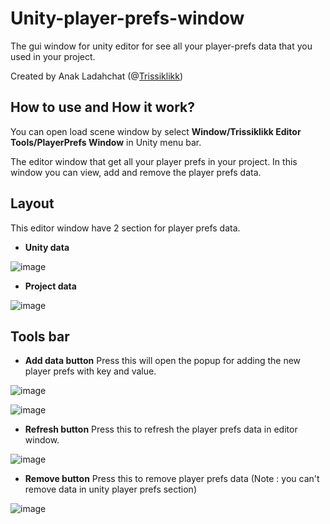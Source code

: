 # Unity-player-prefs-window
The gui window for unity editor for see all your player-prefs data that you used in your project.

Created by Anak Ladahchat (@[Trissiklikk](https://github.com/Trissiklikk))

## How to use and How it work?
You can open load scene window by select **Window/Trissiklikk Editor Tools/PlayerPrefs Window** in Unity menu bar.

The editor window that get all your player prefs in your project.
In this window you can view, add and remove the player prefs data.

## Layout
This editor window have 2 section for player prefs data.
- **Unity data**

![image](https://github.com/Trissiklikk/player-prefs-window/assets/70420610/b1655b36-8963-4a6b-99ef-3bc7af5d9ef9)

- **Project data**

![image](https://github.com/Trissiklikk/player-prefs-window/assets/70420610/8156729a-0f4a-45ec-9d87-1f68487ffff6)

## Tools bar
- **Add data button** Press this will open the popup for adding the new player prefs with key and value.

![image](https://github.com/Trissiklikk/player-prefs-window/assets/70420610/9a1dcdd0-4152-4d01-8c9b-8a7ac0435198)

![image](https://github.com/Trissiklikk/player-prefs-window/assets/70420610/776deb69-2ed6-4c9e-ac12-d1093bff05cd)

- **Refresh button** Press this to refresh the player prefs data in editor window.

![image](https://github.com/Trissiklikk/player-prefs-window/assets/70420610/c1dcff54-65c7-4acf-ab04-027a13de69bd)

- **Remove button** Press this to remove player prefs data (Note : you can't remove data in unity player prefs section)

![image](https://github.com/Trissiklikk/player-prefs-window/assets/70420610/ff7207cb-fcfd-4020-aac8-6dbf2515388d)



